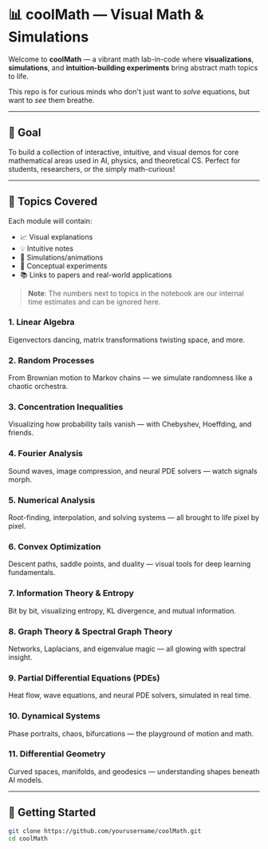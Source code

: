 # 📊 coolMath — Visual Math & Simulations

Welcome to **coolMath** — a vibrant math lab-in-code where **visualizations**, **simulations**, and **intuition-building experiments** bring abstract math topics to life.

This repo is for curious minds who don't just want to *solve* equations, but want to *see* them breathe.

---

## 🎯 Goal

To build a collection of interactive, intuitive, and visual demos for core mathematical areas used in AI, physics, and theoretical CS. Perfect for students, researchers, or the simply math-curious!

---

## 🔬 Topics Covered

Each module will contain:

- 📈 Visual explanations
- 💡 Intuitive notes
- 🔁 Simulations/animations
- 🧠 Conceptual experiments
- 📚 Links to papers and real-world applications

> **Note**: The numbers next to topics in the notebook are our internal time estimates and can be ignored here.

### 1. Linear Algebra  
Eigenvectors dancing, matrix transformations twisting space, and more.

### 2. Random Processes  
From Brownian motion to Markov chains — we simulate randomness like a chaotic orchestra.

### 3. Concentration Inequalities  
Visualizing how probability tails vanish — with Chebyshev, Hoeffding, and friends.

### 4. Fourier Analysis  
Sound waves, image compression, and neural PDE solvers — watch signals morph.

### 5. Numerical Analysis  
Root-finding, interpolation, and solving systems — all brought to life pixel by pixel.

### 6. Convex Optimization  
Descent paths, saddle points, and duality — visual tools for deep learning fundamentals.

### 7. Information Theory & Entropy  
Bit by bit, visualizing entropy, KL divergence, and mutual information.

### 8. Graph Theory & Spectral Graph Theory  
Networks, Laplacians, and eigenvalue magic — all glowing with spectral insight.

### 9. Partial Differential Equations (PDEs)  
Heat flow, wave equations, and neural PDE solvers, simulated in real time.

### 10. Dynamical Systems  
Phase portraits, chaos, bifurcations — the playground of motion and math.

### 11. Differential Geometry  
Curved spaces, manifolds, and geodesics — understanding shapes beneath AI models.

---

## 🚀 Getting Started

```bash
git clone https://github.com/yourusername/coolMath.git
cd coolMath
